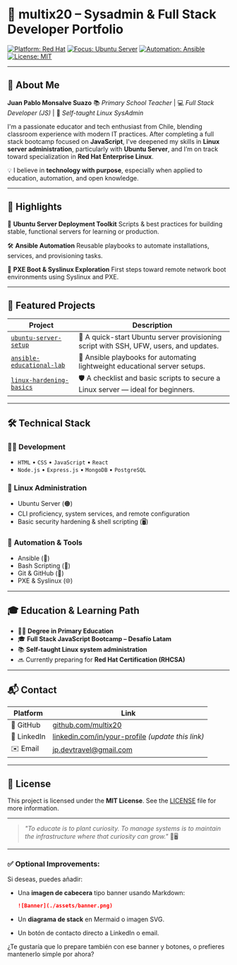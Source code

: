 # 🚀 multix20 – Sysadmin & Full Stack Developer Portfolio

[![Platform: Red Hat](https://img.shields.io/badge/Platform-Red%20Hat-E6001F?logo=redhat)](https://www.redhat.com/)
[![Focus: Ubuntu Server](https://img.shields.io/badge/Focus-Ubuntu%20Server-orange?logo=ubuntu)](https://ubuntu.com/)
[![Automation: Ansible](https://img.shields.io/badge/Automation-Ansible-EE0000?logo=ansible)](https://www.ansible.com/)
[![License: MIT](https://img.shields.io/badge/License-MIT-green.svg)](LICENSE)

---

## 👤 About Me

**Juan Pablo Monsalve Suazo**
📚 *Primary School Teacher* | 💻 *Full Stack Developer (JS)* | 🐧 *Self-taught Linux SysAdmin*

I'm a passionate educator and tech enthusiast from Chile, blending classroom experience with modern IT practices. After completing a full stack bootcamp focused on **JavaScript**, I've deepened my skills in **Linux server administration**, particularly with **Ubuntu Server**, and I’m on track toward specialization in **Red Hat Enterprise Linux**.

💡 I believe in **technology with purpose**, especially when applied to education, automation, and open knowledge.

---

## 🌟 Highlights

🔧 **Ubuntu Server Deployment Toolkit**
Scripts & best practices for building stable, functional servers for learning or production.

🛠️ **Ansible Automation**
Reusable playbooks to automate installations, services, and provisioning tasks.

📡 **PXE Boot & Syslinux Exploration**
First steps toward remote network boot environments using Syslinux and PXE.

---

## 📁 Featured Projects

| Project                                                                          | Description                                                                           |
| -------------------------------------------------------------------------------- | ------------------------------------------------------------------------------------- |
| [`ubuntu-server-setup`](https://github.com/multix20/ubuntu-server-setup)         | 🧰 A quick-start Ubuntu server provisioning script with SSH, UFW, users, and updates. |
| [`ansible-educational-lab`](https://github.com/multix20/ansible-educational-lab) | 📘 Ansible playbooks for automating lightweight educational server setups.            |
| [`linux-hardening-basics`](https://github.com/multix20/linux-hardening-basics)   | 🛡️ A checklist and basic scripts to secure a Linux server — ideal for beginners.     |

---

## 🛠️ Technical Stack

### 🧑‍💻 **Development**

* `HTML` • `CSS` • `JavaScript` • `React`
* `Node.js` • `Express.js` • `MongoDB` • `PostgreSQL`

### 🐧 **Linux Administration**

* Ubuntu Server (🟠)
* CLI proficiency, system services, and remote configuration
* Basic security hardening & shell scripting (🖥️)

### 🤖 **Automation & Tools**

* Ansible (🔁)
* Bash Scripting (📝)
* Git & GitHub (🔧)
* PXE & Syslinux (🌐)

---

## 🎓 Education & Learning Path

* 👨‍🏫 **Degree in Primary Education**
* 🎓 **Full Stack JavaScript Bootcamp – Desafío Latam**
* 📚 **Self-taught Linux system administration**
* 🔜 Currently preparing for **Red Hat Certification (RHCSA)**

---

## 📬 Contact

| Platform    | Link                                                                                          |
| ----------- | --------------------------------------------------------------------------------------------- |
| 🔗 GitHub   | [github.com/multix20](https://github.com/multix20)                                            |
| 💼 LinkedIn | [linkedin.com/in/your-profile](https://www.linkedin.com/in/your-profile) *(update this link)* |
| ✉️ Email    | [jp.devtravel@gmail.com](mailto:jp.devtravel@gmail.com)                                       |

---

## 📄 License

This project is licensed under the **MIT License**. See the [LICENSE](LICENSE) file for more information.

---

> *"To educate is to plant curiosity. To manage systems is to maintain the infrastructure where that curiosity can grow."* 🌱🖥️

---

### ✅ Optional Improvements:

Si deseas, puedes añadir:

* Una **imagen de cabecera** tipo banner usando Markdown:

  ```markdown
  ![Banner](./assets/banner.png)
  ```
* Un **diagrama de stack** en Mermaid o imagen SVG.
* Un botón de contacto directo a LinkedIn o email.

¿Te gustaría que lo prepare también con ese banner y botones, o prefieres mantenerlo simple por ahora?
